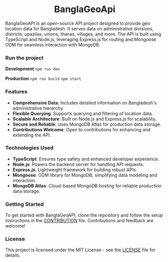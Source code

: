 <h1 align="center">BanglaGeoApi</h1>
<p align="left">BanglaGeoAPI is an open-source API project designed to provide geo location data for Bangladesh. It serves data on administrative divisions, districts, upazilas, unions, thanas, villages, and more. The API is built using TypeScript and Node.js, leveraging Express.js for routing and Mongoose ODM for seamless interaction with MongoDB.</p>

### Run the project

**Development**
`npm run dev`

**Production**
`npm run build`
`npm start`

### Features

- **Comprehensive Data**: Includes detailed information on Bangladesh's administrative hierarchy.
- **Flexible Querying**: Supports querying and filtering of location data.
- **Scalable Architecture**: Built on Node.js and Express.js for scalability.
- **Secure and Reliable**: Uses MongoDB Atlas for production data storage.
- **Contributions Welcome**: Open to contributions for enhancing and extending the API.

### Technologies Used

- **TypeScript**: Ensures type safety and enhanced developer experience.
- **Node.js**: Powers the backend server for handling API requests.
- **Express.js**: Lightweight framework for building robust APIs.
- **Mongoose**: ODM library for MongoDB, simplifying data modeling and interaction.
- **MongoDB Atlas**: Cloud-based MongoDB hosting for reliable production data storage.

### Getting Started

To get started with BanglaGeoAPI, clone the repository and follow the setup instructions in the [CONTRIBUTION](CONTRIBUTING.md) file. Contributions and feedback are welcome!

### License

This project is licensed under the MIT License - see the [LICENSE](LICENSE) file for details.

<!-- Todo: .github/workflows/ci.yml (optional, for CI/CD)

GitHub Actions workflow for continuous integration and/or deployment.
Example jobs: Build, test, and deploy on push to main branch.
jest.config.js or mocha.opts (for testing)

Configuration file for Jest (for unit testing) or Mocha (for testing framework).
Example settings: Test environment, setup files, coverage thresholds.
dockerfile and docker-compose.yml (optional, for Docker)

Dockerfile defines how to build the Docker image.
docker-compose.yml specifies services, networks, and volumes for local development or deployment.

 -->
